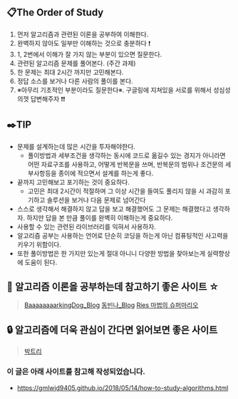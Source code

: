 ## :clipboard:The Order of Study
1. 먼저 알고리즘과 관련된 이론을 공부하여 이해한다.
2. 완벽하지 않아도 일부만 이해하는 것으로 충분하다 ❗️
3. 1, 2번에서 이해가 잘 가지 않는 부분이 있으면 질문한다.
4. 관련된 알고리즘 문제를 풀어본다. (주간 과제)
5. 한 문제는 최대 2시간 까지만 고민해본다.
6. 정답 소스를 보거나 다른 사람의 풀이를 본다.
7. ※아무리 기초적인 부분이라도 질문한다※. 구글링에 지쳐있을 서로를 위해서 성심성의껏 답변해주자 ❗️❗️

## :black_nib:TIP
- 문제를 설계하는데 많은 시간을 투자해야한다.
    - 풀이방법과 세부조건을 생각하는 동시에 코드로 옮길수 있는 경지가 아니라면 어떤 자료구조를 사용하고, 어떻게 반복문을 쓰며, 반복문의 범위나 조건문의 세부사항등을 종이에 적으면서 설계를 하는게 좋다.
- 끝까지 고민해보고 포기하는 것이 중요하다.
    - 고민은 최대 2시간이 적절하며 그 이상 시간을 들여도 풀리지 않을 시 과감히 포기하고 솔루션을 보거나 다음 문제로 넘어간다
- 스스로 생각해서 해결하지 않고 답을 보고 해결했어도 그 문제는 해결했다고 생각하자. 하지만 답을 본 만큼 풀이를 완벽히 이해하는게 중요하다.
- 사용할 수 있는 관련된 라이브러리를 익혀서 사용하자.
- 알고리즘 공부는 사용하는 언어로 단순히 코딩을 하는게 아닌 컴퓨팅적인 사고력을 키우기 위함이다.
- 또한 풀이방법은 한 가지만 있는게 절대 아니니 다양한 방법을 찾아보는게 실력향상에 도움이 된다.


## :key: 알고리즘 이론을 공부하는데 참고하기 좋은 사이트 ☆
 > [BaaaaaaaarkingDog_Blog](https://blog.encrypted.gg/category/%EA%B0%95%EC%A2%8C/%EC%8B%A4%EC%A0%84%20%EC%95%8C%EA%B3%A0%EB%A6%AC%EC%A6%98)
 > [동빈나_Blog](https://m.blog.naver.com/ndb796/221233570962)
 >[Ries 마법의 슈퍼마리오](https://m.blog.naver.com/kks227/220769859177)

## :lock: 알고리즘에 더욱 관심이 간다면 읽어보면 좋은 사이트
> [박트리](https://baactree.tistory.com/52)





### 이 글은 아래 사이트를 참고해 작성되었습니다.
- https://gmlwjd9405.github.io/2018/05/14/how-to-study-algorithms.html